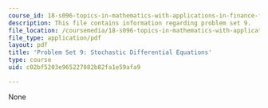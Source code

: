 ```yaml
---
course_id: 18-s096-topics-in-mathematics-with-applications-in-finance-fall-2013
description: This file contains information regarding problem set 9.
file_location: /coursemedia/18-s096-topics-in-mathematics-with-applications-in-finance-fall-2013/c02bf5203e965227082b82fa1e59afa9_MIT18_S096F13_pset9.pdf
file_type: application/pdf
layout: pdf
title: 'Problem Set 9: Stochastic Differential Equations'
type: course
uid: c02bf5203e965227082b82fa1e59afa9

---
```

None